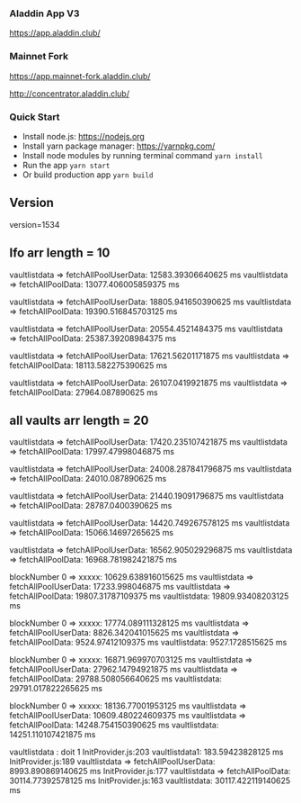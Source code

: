 ### Aladdin App V3

https://app.aladdin.club/

### Mainnet Fork

https://app.mainnet-fork.aladdin.club/

http://concentrator.aladdin.club/

### Quick Start

- Install node.js: https://nodejs.org​
- Install yarn package manager: https://yarnpkg.com/​
- Install node modules by running terminal command `yarn install`
- Run the app `yarn start`
- Or build production app `yarn build`

## Version

version=1534

## Ifo arr length = 10

vaultlistdata => fetchAllPoolUserData: 12583.39306640625 ms
vaultlistdata => fetchAllPoolData: 13077.406005859375 ms

vaultlistdata => fetchAllPoolUserData: 18805.941650390625 ms
vaultlistdata => fetchAllPoolData: 19390.516845703125 ms

vaultlistdata => fetchAllPoolUserData: 20554.4521484375 ms
vaultlistdata => fetchAllPoolData: 25387.39208984375 ms

vaultlistdata => fetchAllPoolUserData: 17621.56201171875 ms
vaultlistdata => fetchAllPoolData: 18113.582275390625 ms

vaultlistdata => fetchAllPoolUserData: 26107.0419921875 ms
vaultlistdata => fetchAllPoolData: 27964.087890625 ms

## all vaults arr length = 20

vaultlistdata => fetchAllPoolUserData: 17420.235107421875 ms
vaultlistdata => fetchAllPoolData: 17997.47998046875 ms

vaultlistdata => fetchAllPoolUserData: 24008.287841796875 ms
vaultlistdata => fetchAllPoolData: 24010.087890625 ms

vaultlistdata => fetchAllPoolUserData: 21440.19091796875 ms
vaultlistdata => fetchAllPoolData: 28787.0400390625 ms

vaultlistdata => fetchAllPoolUserData: 14420.749267578125 ms
vaultlistdata => fetchAllPoolData: 15066.14697265625 ms

vaultlistdata => fetchAllPoolUserData: 16562.905029296875 ms
vaultlistdata => fetchAllPoolData: 16968.781982421875 ms

blockNumber 0 => xxxxx: 10629.638916015625 ms
vaultlistdata => fetchAllPoolUserData: 17233.998046875 ms
vaultlistdata => fetchAllPoolData: 19807.31787109375 ms
vaultlistdata: 19809.93408203125 ms

blockNumber 0 => xxxxx: 17774.089111328125 ms
vaultlistdata => fetchAllPoolUserData: 8826.342041015625 ms
vaultlistdata => fetchAllPoolData: 9524.97412109375 ms
vaultlistdata: 9527.1728515625 ms

blockNumber 0 => xxxxx: 16871.969970703125 ms
vaultlistdata => fetchAllPoolUserData: 27962.14794921875 ms
vaultlistdata => fetchAllPoolData: 29788.508056640625 ms
vaultlistdata: 29791.017822265625 ms

blockNumber 0 => xxxxx: 18136.77001953125 ms
vaultlistdata => fetchAllPoolUserData: 10609.480224609375 ms
vaultlistdata => fetchAllPoolData: 14248.754150390625 ms
vaultlistdata: 14251.110107421875 ms

vaultlistdata : doit 1
InitProvider.js:203 vaultlistdata1: 183.59423828125 ms
InitProvider.js:189 vaultlistdata => fetchAllPoolUserData: 8993.890869140625 ms
InitProvider.js:177 vaultlistdata => fetchAllPoolData: 30114.77392578125 ms
InitProvider.js:163 vaultlistdata: 30117.422119140625 ms
